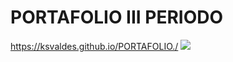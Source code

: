 # PORTAFOLIO III PERIODO
https://ksvaldes.github.io/PORTAFOLIO./
<img src ="https://img.icons8.com/bubbles/452/monitor.png">
